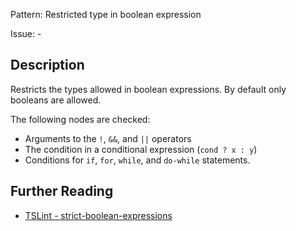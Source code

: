 Pattern: Restricted type in boolean expression

Issue: -

## Description

Restricts the types allowed in boolean expressions. By default only booleans are allowed.

The following nodes are checked:

  - Arguments to the `!`, `&&`, and `||` operators
  - The condition in a conditional expression (`cond ? x : y`)
  - Conditions for `if`, `for`, `while`, and `do-while` statements.

## Further Reading

* [TSLint - strict-boolean-expressions](https://palantir.github.io/tslint/rules/strict-boolean-expressions)